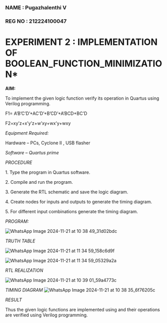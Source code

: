 ### NAME : Pugazhalenthi V

### REG NO : 212224100047

# EXPERIMENT 2 : IMPLEMENTATION OF BOOLEAN_FUNCTION_MINIMIZATION*


**AIM:**

To implement the given logic function verify its operation in Quartus using Verilog programming.

F1= A’B’C’D’+AC’D’+B’CD’+A’BCD+BC’D 

F2=xy’z+x’y’z+w’xy+wx’y+wxy

*Equipment Required:*

Hardware – PCs, Cyclone II , USB flasher

*Software – Quartus prime*

*PROCEDURE*

1.⁠ ⁠Type the program in Quartus software.

2.⁠ ⁠Compile and run the program.

3.⁠ ⁠Generate the RTL schematic and save the logic diagram.

4.⁠ ⁠Create nodes for inputs and outputs to generate the timing diagram.

5.⁠ ⁠For different input combinations generate the timing diagram.


*PROGRAM:*

![WhatsApp Image 2024-11-21 at 10 38 49_31d02bdc](https://github.com/user-attachments/assets/6335030a-aa19-493c-aa7c-caa2f9d18bc4)

*TRUTH TABLE*


![WhatsApp Image 2024-11-21 at 11 34 59_158c6d9f](https://github.com/user-attachments/assets/180440d0-631d-45bf-a85a-4508c9f41e65)

![WhatsApp Image 2024-11-21 at 11 34 59_05329a2a](https://github.com/user-attachments/assets/e7443311-e06d-405a-9194-a60e492f0585)


*RTL REALIZATION*

![WhatsApp Image 2024-11-21 at 10 39 01_59a4773c](https://github.com/user-attachments/assets/d2fe1b17-ec84-43fa-b3be-3e47c39543f7)


*TIMING DIAGRAM*
![WhatsApp Image 2024-11-21 at 10 38 35_6f76205c](https://github.com/user-attachments/assets/77517132-8223-49b6-bad0-8941a4c7875a)

*RESULT*

Thus the given logic functions are implemented using and their operations are verified using Verilog programming.
